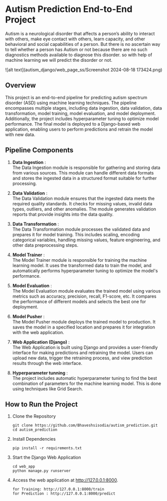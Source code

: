 # Autism Prediction End-to-End Project
Autism is a neurological disorder that affects a person’s ability to interact with others, make eye contact with others, learn capacity, and other behavioral and social capabilities of a person.
But there is no ascertain way to tell whether a person has Autism or not because there are no such diagnostics methods available to diagnose this disorder. so with help of machine learning we will predict the disorder or not.

![alt text](autism_django/web_page_ss/Screenshot 2024-08-18 173424.png)
## Overview
This project is an end-to-end pipeline for predicting autism spectrum disorder (ASD) using machine learning techniques. The pipeline encompasses multiple stages, including data ingestion, data validation, data transformation, model training, model evaluation, and model deployment. Additionally, the project includes hyperparameter tuning to optimize model performance. The final model is deployed to a Django-based web application, enabling users to perform predictions and retrain the model with new data.

## Pipeline Components
1. <strong>Data Ingestion</strong> :<br>
The Data Ingestion module is responsible for gathering and storing data from various sources. This module can handle different data formats and stores the ingested data in a structured format suitable for further processing.

2. <strong>Data Validation</strong> :<br>
The Data Validation module ensures that the ingested data meets the required quality standards. It checks for missing values, invalid data types, outliers, and other anomalies. The module generates validation reports that provide insights into the data quality.

3. <strong>Data Transformation</strong> :<br>
The Data Transformation module processes the validated data and prepares it for model training. This includes scaling, encoding categorical variables, handling missing values, feature engineering, and other data preprocessing steps.

4. <strong> Model Trainer</strong> :<br>
The Model Trainer module is responsible for training the machine learning model. It uses the transformed data to train the model, and automatically performs hyperparameter tuning to optimize the model's performance.

5. <strong> Model Evaluation</strong> :<br>
The Model Evaluation module evaluates the trained model using various metrics such as accuracy, precision, recall, F1-score, etc. It compares the performance of different models and selects the best one for deployment.

6. <strong>Model Pusher</strong> :<br>
The Model Pusher module deploys the trained model to production. It saves the model in a specified location and prepares it for integration with the web application.

7. <strong>Web Application (Django)</strong> :<br>
The Web Application is built using Django and provides a user-friendly interface for making predictions and retraining the model. Users can upload new data, trigger the retraining process, and view prediction results through the web interface.

8. <strong>Hyperparameter tunning</strong> :<br>
The project includes automatic hyperparameter tuning to find the best combination of parameters for the machine learning model. This is done using techniques like Grid Search.


## How to Run the Project

1. Clone the Repository
    ```
    git clone https://github.com/Bhaveshsisodia/autism_prediction.git
    cd autism_prediction
    ```

2. Install Dependencies
    ```
    pip install -r requirements.txt
    ```

3. Start the Django Web Application
    ```
    cd web_app
    python manage.py runserver
    ```
4. Access the web application at http://127.0.0.1:8000.

    ```
    for Training: http://127.0.0.1:8000/train
    for Prediction : http://127.0.0.1:8000/predict


